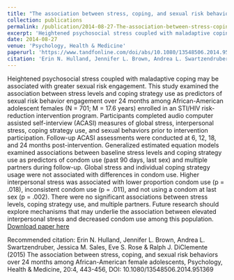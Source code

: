 ```yaml
---
title: "The association between stress, coping, and sexual risk behaviors over 24 months among African-American female adolescents"
collection: publications
permalink: /publication/2014-08-27-The-association-between-stress-coping-and-sexual-risk-behaviors-over-24-months-among-African-American-female-adolescents
excerpt: 'Heightened psychosocial stress coupled with maladaptive coping may be associated with greater sexual risk engagement. This study examined the association between stress levels and coping strategy use as predictors of sexual risk behavior engagement over 24 months among African-American adolescent females (N = 701; M = 17.6 years) enrolled in an STI/HIV risk-reduction intervention program. Participants completed audio computer assisted self-interview (ACASI) measures of global stress, interpersonal stress, coping strategy use, and sexual behaviors prior to intervention participation. Follow-up ACASI assessments were conducted at 6, 12, 18, and 24 months post-intervention. Generalized estimated equation models examined associations between baseline stress levels and coping strategy use as predictors of condom use (past 90 days, last sex) and multiple partners during follow-up. Global stress and individual coping strategy usage were not associated with differences in condom use. Higher interpersonal stress was associated with lower proportion condom use (p = .018), inconsistent condom use (p = .011), and not using a condom at last sex (p = .002). There were no significant associations between stress levels, coping strategy use, and multiple partners. Future research should explore mechanisms that may underlie the association between elevated interpersonal stress and decreased condom use among this population.'
date: 2014-08-27
venue: 'Psychology, Health & Medicine'
paperurl: 'https://www.tandfonline.com/doi/abs/10.1080/13548506.2014.951369'
citation: 'Erin N. Hulland, Jennifer L. Brown, Andrea L. Swartzendruber, Jessica M. Sales, Eve S. Rose & Ralph J. DiClemente (2015) The association between stress, coping, and sexual risk behaviors over 24 months among African-American female adolescents, Psychology, Health & Medicine, 20:4, 443-456, DOI: 10.1080/13548506.2014.951369'
---
```

Heightened psychosocial stress coupled with maladaptive coping may be associated with greater sexual risk engagement. This study examined the association between stress levels and coping strategy use as predictors of sexual risk behavior engagement over 24 months among African-American adolescent females (N = 701; M = 17.6 years) enrolled in an STI/HIV risk-reduction intervention program. Participants completed audio computer assisted self-interview (ACASI) measures of global stress, interpersonal stress, coping strategy use, and sexual behaviors prior to intervention participation. Follow-up ACASI assessments were conducted at 6, 12, 18, and 24 months post-intervention. Generalized estimated equation models examined associations between baseline stress levels and coping strategy use as predictors of condom use (past 90 days, last sex) and multiple partners during follow-up. Global stress and individual coping strategy usage were not associated with differences in condom use. Higher interpersonal stress was associated with lower proportion condom use (p = .018), inconsistent condom use (p = .011), and not using a condom at last sex (p = .002). There were no significant associations between stress levels, coping strategy use, and multiple partners. Future research should explore mechanisms that may underlie the association between elevated interpersonal stress and decreased condom use among this population.
[Download paper here](http://academicpages.github.io/files/paper1.pdf)

Recommended citation: Erin N. Hulland, Jennifer L. Brown, Andrea L. Swartzendruber, Jessica M. Sales, Eve S. Rose & Ralph J. DiClemente (2015) The association between stress, coping, and sexual risk behaviors over 24 months among African-American female adolescents, Psychology, Health & Medicine, 20:4, 443-456, DOI: 10.1080/13548506.2014.951369